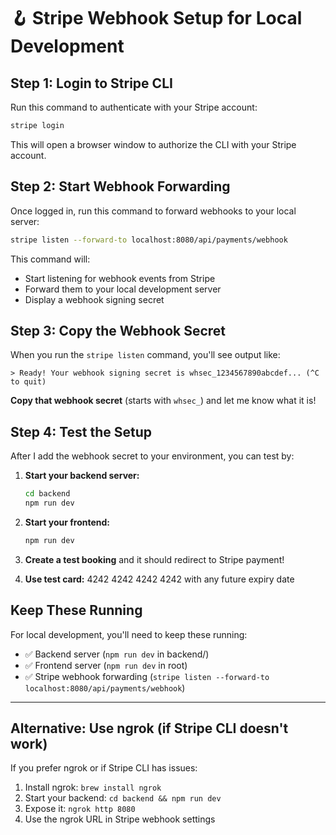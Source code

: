 # 🪝 Stripe Webhook Setup for Local Development

## Step 1: Login to Stripe CLI

Run this command to authenticate with your Stripe account:

```bash
stripe login
```

This will open a browser window to authorize the CLI with your Stripe account.

## Step 2: Start Webhook Forwarding

Once logged in, run this command to forward webhooks to your local server:

```bash
stripe listen --forward-to localhost:8080/api/payments/webhook
```

This command will:
- Start listening for webhook events from Stripe
- Forward them to your local development server
- Display a webhook signing secret

## Step 3: Copy the Webhook Secret

When you run the `stripe listen` command, you'll see output like:

```
> Ready! Your webhook signing secret is whsec_1234567890abcdef... (^C to quit)
```

**Copy that webhook secret** (starts with `whsec_`) and let me know what it is!

## Step 4: Test the Setup

After I add the webhook secret to your environment, you can test by:

1. **Start your backend server:**
   ```bash
   cd backend
   npm run dev
   ```

2. **Start your frontend:**
   ```bash
   npm run dev
   ```

3. **Create a test booking** and it should redirect to Stripe payment!

4. **Use test card:** 4242 4242 4242 4242 with any future expiry date

## Keep These Running

For local development, you'll need to keep these running:
- ✅ Backend server (`npm run dev` in backend/)
- ✅ Frontend server (`npm run dev` in root)  
- ✅ Stripe webhook forwarding (`stripe listen --forward-to localhost:8080/api/payments/webhook`)

---

## Alternative: Use ngrok (if Stripe CLI doesn't work)

If you prefer ngrok or if Stripe CLI has issues:

1. Install ngrok: `brew install ngrok`
2. Start your backend: `cd backend && npm run dev`
3. Expose it: `ngrok http 8080`
4. Use the ngrok URL in Stripe webhook settings